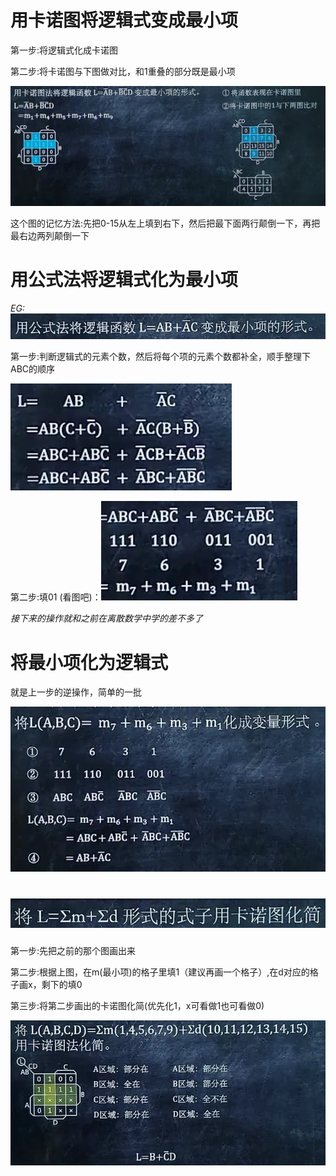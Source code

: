 # 用卡诺图将逻辑式变成最小项

第一步:将逻辑式化成卡诺图

第二步:将卡诺图与下图做对比，和1重叠的部分既是最小项

 ![](img/06-01.PNG)

这个图的记忆方法:先把0-15从左上填到右下，然后把最下面两行颠倒一下，再把最右边两列颠倒一下

# 用公式法将逻辑式化为最小项

*EG:*![](img/06-02.PNG)

第一步:判断逻辑式的元素个数，然后将每个项的元素个数都补全，顺手整理下ABC的顺序

![](img/06-03.PNG)



第二步:填01 (看图吧)：![](img/06-04.PNG)

*接下来的操作就和之前在离散数学中学的差不多了*

# 将最小项化为逻辑式

就是上一步的逆操作，简单的一批

![](img/06-05.PNG)

# ![](img/06-06.PNG)

第一步:先把之前的那个图画出来

第二步:根据上图，在m(最小项)的格子里填1（建议再画一个格子）,在d对应的格子画x，剩下的填0

第三步:将第二步画出的卡诺图化简(优先化1，x可看做1也可看做0)

![](img/06-07.PNG)

